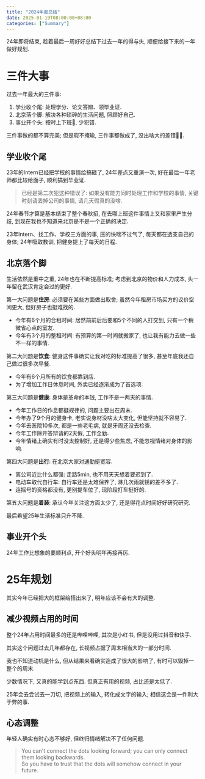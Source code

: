 ```yaml
---
title: "2024年度总结"
date: 2025-01-19T08:00:00+08:00
categories: ["Summary"]
---
```


24年即将结束, 趁着最后一周好好总结下过去一年的得与失, 顺便给接下来的一年做好规划.

<!--more-->

# 三件大事

过去一年最大的三件事:

1. 学业收个尾: 处理学分、论文答辩、领毕业证.
2. 北京落个脚: 解决各种琐碎的生活问题, 照顾好自己.
3. 事业开个头: 按时上下班💼, 少犯错.

三件事做的都不算完美; 但是瑕不掩瑜, 三件事都做成了, 没出啥大的差错😮‍💨.

## 学业收个尾

23年的Intern已经把学校的事情给搞砸了, 24年差点又重演一次, 好在最后一年老师都比较给面子, 顺利搞到毕业证.

> 已经是第二次犯这种错误了: 如果没有能力同时处理工作和学校的事情, 关键时刻请丢掉公司的事情, 请几天假真的没啥.

24年春节才算是基本结束了整个春秋招, 在去哪上班这件事情上又和家里产生分歧, 到现在我也不知道来北京是不是一个正确的决定.

23年Intern、找工作、学校三方面的事, 压的快喘不过气了, 每天都在透支自己的身体; 24年吸取教训, 把健身提上了每天的日程.

## 北京落个脚

生活依然是重中之重, 24年也在不断提高标准; 考虑到北京的物价和人力成本, 头一年留在武汉肯定会过的更好.

第一大问题是**住房**: 必须要在某些方面做出取舍; 虽然今年租房市场买方的议价空间更大, 但好房子也挺难找的.

* 今年有6个月的合租时间: 居然前前后后要和5个不同的人打交到, 只有一个稍微省心点的室友.
* 今年有3个月的整租时间: 有预算的第一时间就搬家了, 也让我有能力去做一些不一样的事情.

第二大问题是**饮食**: 健身这件事确实让我对吃的标准提高了很多, 甚至年底我还自己做过很多次早餐.

* 今年有6个月所有的饮食都靠到店.
* 为了增加工作日休息时间, 外卖已经逐渐成为了首选项.

第三大问题是**健康**: 身体是革命的本钱, 工作不是一两天的事情.

* 今年工作日的作息都挺规律的, 问题主要出在周末.
* 今年办了9个月的健身卡, 老实说身材没啥太大变化, 但能坚持就不容易了.
* 今年去医院10多次, 都是一些老毛病, 就是牙周还没去检查.
* 今年工作除开答辩请的2天假, 工作全勤.
* 今年情绪上确实有时没太控制好, 还是得少些焦虑, 不能忽视情绪对身体的影响.

第四大问题是**出行**: 在北京大家对通勤挺宽容.

* 离公司近比什么都强: 走路5min, 也不用天天想着要迟到了.
* 电动车取代自行车: 自行车还是太难保养了, 淋几次雨就锈的差不多了.
* 连摇号的资格都没有, 更别提车位了, 现阶段打车挺好的.

第五大问题是**着装**: 承认今年关注这方面太少了, 还是得花点时间好好研究研究.

最后希望25年生活标准只升不降.

## 事业开个头

24年工作比想象的要顺利点, 开个好头明年再接再厉.

# 25年规划

其实今年已经把大的框架给搭出来了, 明年应该不会有大的调整.

## 减少视频占用的时间

整个24年占用时间最多的还是哔哩哔哩, 其次是小红书, 但是没用过抖音和快手.

其实这个问题过去几年都存在, 长视频占据了周末相当大的一部分时间.

我也不知道动机是什么, 但从结果来看确实造成了很大的影响了, 有时可以毁掉一整个的周末.

少数情况下, 又真的能学到点东西. 但真正有用的视频, 占比还是太低了.

25年会去尝试去一刀切, 把视频上的输入, 转化成文字的输入; 相信这会是一件利大于弊的事.

## 心态调整

年轻人确实有时心态不够好, 但终归情绪解决不了任何问题.

> You can't connect the dots looking forward; you can only connect them looking backwards.\
> So you have to trust that the dots will somehow connect in your future.
